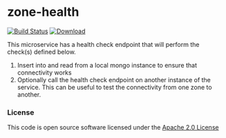 # zone-health

[![Build Status](https://travis-ci.org/hmrc/zone-health.svg?branch=master)](https://travis-ci.org/hmrc/zone-health) [ ![Download](https://api.bintray.com/packages/hmrc/releases/zone-health/images/download.svg) ](https://bintray.com/hmrc/releases/zone-health/_latestVersion)

This microservice has a health check endpoint that will perform the check(s) defined below.
1. Insert into and read from a local mongo instance to ensure that connectivity works
1. Optionally call the health check endpoint on another instance of the service. This can be useful to test the connectivity from one zone to another.

### License

This code is open source software licensed under the [Apache 2.0 License]("http://www.apache.org/licenses/LICENSE-2.0.html")
